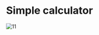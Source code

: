 # Simple calculator
![11](https://user-images.githubusercontent.com/84695191/125803416-6a1b7f3f-d939-4e65-923a-04bfc0421ef8.jpg)


